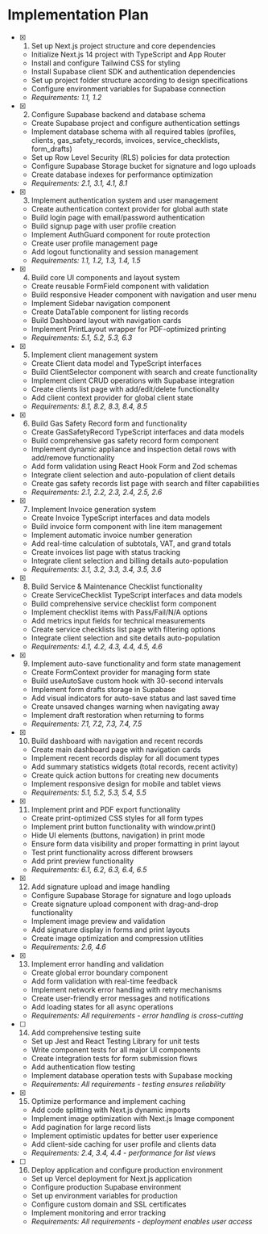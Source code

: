 # Implementation Plan

- [x] 1. Set up Next.js project structure and core dependencies
  - Initialize Next.js 14 project with TypeScript and App Router
  - Install and configure Tailwind CSS for styling
  - Install Supabase client SDK and authentication dependencies
  - Set up project folder structure according to design specifications
  - Configure environment variables for Supabase connection
  - _Requirements: 1.1, 1.2_

- [x] 2. Configure Supabase backend and database schema
  - Create Supabase project and configure authentication settings
  - Implement database schema with all required tables (profiles, clients, gas_safety_records, invoices, service_checklists, form_drafts)
  - Set up Row Level Security (RLS) policies for data protection
  - Configure Supabase Storage bucket for signature and logo uploads
  - Create database indexes for performance optimization
  - _Requirements: 2.1, 3.1, 4.1, 8.1_

- [x] 3. Implement authentication system and user management
  - Create authentication context provider for global auth state
  - Build login page with email/password authentication
  - Build signup page with user profile creation
  - Implement AuthGuard component for route protection
  - Create user profile management page
  - Add logout functionality and session management
  - _Requirements: 1.1, 1.2, 1.3, 1.4, 1.5_

- [x] 4. Build core UI components and layout system
  - Create reusable FormField component with validation
  - Build responsive Header component with navigation and user menu
  - Implement Sidebar navigation component
  - Create DataTable component for listing records
  - Build Dashboard layout with navigation cards
  - Implement PrintLayout wrapper for PDF-optimized printing
  - _Requirements: 5.1, 5.2, 5.3, 6.3_

- [x] 5. Implement client management system
  - Create Client data model and TypeScript interfaces
  - Build ClientSelector component with search and create functionality
  - Implement client CRUD operations with Supabase integration
  - Create clients list page with add/edit/delete functionality
  - Add client context provider for global client state
  - _Requirements: 8.1, 8.2, 8.3, 8.4, 8.5_

- [x] 6. Build Gas Safety Record form and functionality
  - Create GasSafetyRecord TypeScript interfaces and data models
  - Build comprehensive gas safety record form component
  - Implement dynamic appliance and inspection detail rows with add/remove functionality
  - Add form validation using React Hook Form and Zod schemas
  - Integrate client selection and auto-population of client details
  - Create gas safety records list page with search and filter capabilities
  - _Requirements: 2.1, 2.2, 2.3, 2.4, 2.5, 2.6_

- [x] 7. Implement Invoice generation system
  - Create Invoice TypeScript interfaces and data models
  - Build invoice form component with line item management
  - Implement automatic invoice number generation
  - Add real-time calculation of subtotals, VAT, and grand totals
  - Create invoices list page with status tracking
  - Integrate client selection and billing details auto-population
  - _Requirements: 3.1, 3.2, 3.3, 3.4, 3.5, 3.6_

- [x] 8. Build Service & Maintenance Checklist functionality
  - Create ServiceChecklist TypeScript interfaces and data models
  - Build comprehensive service checklist form component
  - Implement checklist items with Pass/Fail/N/A options
  - Add metrics input fields for technical measurements
  - Create service checklists list page with filtering options
  - Integrate client selection and site details auto-population
  - _Requirements: 4.1, 4.2, 4.3, 4.4, 4.5, 4.6_

- [x] 9. Implement auto-save functionality and form state management
  - Create FormContext provider for managing form state
  - Build useAutoSave custom hook with 30-second intervals
  - Implement form drafts storage in Supabase
  - Add visual indicators for auto-save status and last saved time
  - Create unsaved changes warning when navigating away
  - Implement draft restoration when returning to forms
  - _Requirements: 7.1, 7.2, 7.3, 7.4, 7.5_

- [x] 10. Build dashboard with navigation and recent records
  - Create main dashboard page with navigation cards
  - Implement recent records display for all document types
  - Add summary statistics widgets (total records, recent activity)
  - Create quick action buttons for creating new documents
  - Implement responsive design for mobile and tablet views
  - _Requirements: 5.1, 5.2, 5.3, 5.4, 5.5_

- [x] 11. Implement print and PDF export functionality
  - Create print-optimized CSS styles for all form types
  - Implement print button functionality with window.print()
  - Hide UI elements (buttons, navigation) in print mode
  - Ensure form data visibility and proper formatting in print layout
  - Test print functionality across different browsers
  - Add print preview functionality
  - _Requirements: 6.1, 6.2, 6.3, 6.4, 6.5_

- [x] 12. Add signature upload and image handling
  - Configure Supabase Storage for signature and logo uploads
  - Create signature upload component with drag-and-drop functionality
  - Implement image preview and validation
  - Add signature display in forms and print layouts
  - Create image optimization and compression utilities
  - _Requirements: 2.6, 4.6_

- [x] 13. Implement error handling and validation
  - Create global error boundary component
  - Add form validation with real-time feedback
  - Implement network error handling with retry mechanisms
  - Create user-friendly error messages and notifications
  - Add loading states for all async operations
  - _Requirements: All requirements - error handling is cross-cutting_

- [ ] 14. Add comprehensive testing suite
  - Set up Jest and React Testing Library for unit tests
  - Write component tests for all major UI components
  - Create integration tests for form submission flows
  - Add authentication flow testing
  - Implement database operation tests with Supabase mocking
  - _Requirements: All requirements - testing ensures reliability_

- [x] 15. Optimize performance and implement caching
  - Add code splitting with Next.js dynamic imports
  - Implement image optimization with Next.js Image component
  - Add pagination for large record lists
  - Implement optimistic updates for better user experience
  - Add client-side caching for user profile and clients data
  - _Requirements: 2.4, 3.4, 4.4 - performance for list views_

- [ ] 16. Deploy application and configure production environment
  - Set up Vercel deployment for Next.js application
  - Configure production Supabase environment
  - Set up environment variables for production
  - Configure custom domain and SSL certificates
  - Implement monitoring and error tracking
  - _Requirements: All requirements - deployment enables user access_